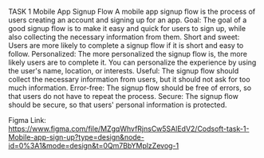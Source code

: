 TASK 1
Mobile App Signup Flow
A mobile app signup flow is the process of users creating an account and signing up for an
app. 
Goal: The goal of a good signup flow is to make it easy and quick for users to sign up, while
also collecting the necessary information from them.
Short and sweet: Users are more likely to complete a signup flow if it is short and easy to
follow.
Personalized: The more personalized the signup flow is, the more likely users are to
complete it. You can personalize the experience by using the user's name, location, or
interests.
Useful: The signup flow should collect the necessary information from users, but it should
not ask for too much information.
Error-free: The signup flow should be free of errors, so that users do not have to repeat the
process.
Secure: The signup flow should be secure, so that users' personal information is protected.

Figma Link: https://www.figma.com/file/MZgqWhvfRjnsCw5SAlEdV2/Codsoft-task-1-Mobile-app-sign-up?type=design&node-id=0%3A1&mode=design&t=0Qm7BbYMplzZevog-1
